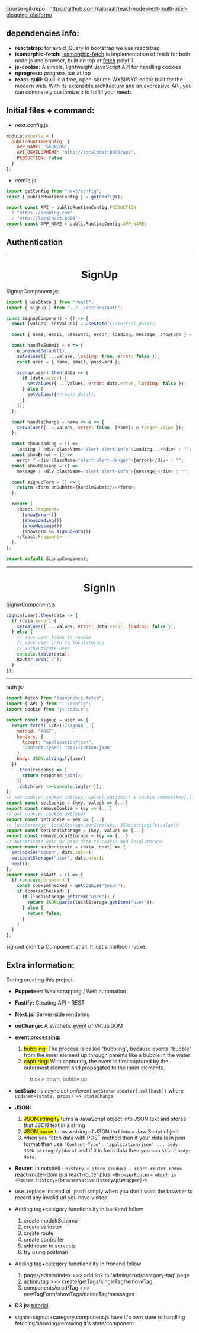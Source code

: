 course-git-repo : https://github.com/kaloraat/react-node-next-multi-user-blogging-platform/

## dependencies info:

- **reactstrap:** for avoid jQuery in bootstrap we use reactstrap
- **isomorphic-fetch:** [isomorphic-fetch](https://github.com/matthew-andrews/isomorphic-fetch) is implementation of fetch for both node.js and browser, built on top of [fetch](https://github.com/github/fetch) polyfill.
- **js-cookie:** A simple, lightweight JavaScript API for handling cookies
- **nprogress:** progress bar at top
- **react-quill:** Quill is a free, open-source WYSIWYG editor built for the modern web. With its extensible architecture and an expressive API, you can completely customize it to fulfill your needs

## Initial files + command:

- next.config.js

```js
module.exports = {
  publicRuntimeConfig: {
    APP_NAME: "SEOBLOG",
    API_DEVELOPMENT: "http://localhost:8000/api",
    PRODUCTION: false
  }
};
```

- config.js

```js
import getConfig from "next/config";
const { publicRuntimeConfig } = getConfig();

export const API = publicRuntimeConfig.PRODUCTION
  ? "https://seoblog.com"
  : "http://localhost:8000";
export const APP_NAME = publicRuntimeConfig.APP_NAME;
```

## Authentication

---

<center> <h1>SignUp</h1> </center>
SignupComponent.js:

```js
import { useState } from "react";
import { signup } from "../../actions/auth";

const SignupComponent = () => {
  const [values, setValues] = useState({//initial_data});

  const { name, email, password, error, loading, message, showForm } = values;

  const handleSubmit = e => {
    e.preventDefault();
    setValues({ ...values, loading: true, error: false });
    const user = { name, email, password };

    signup(user).then(data => {
      if (data.error) {
        setValues({ ...values, error: data.error, loading: false });
      } else {
        setValues({//reset_data});
      }
    });
  };

  const handleChange = name => e => {
    setValues({ ...values, error: false, [name]: e.target.value });
  };

  const showLoading = () =>
    loading ? <div className="alert alert-info">Loading...</div> : "";
  const showError = () =>
    error ? <div className="alert alert-danger">{error}</div> : "";
  const showMessage = () =>
    message ? <div className="alert alert-info">{message}</div> : "";

  const signupForm = () => {
    return <form onSubmit={handleSubmit}></form>;
  };

  return (
    <React.Fragment>
      {showError()}
      {showLoading()}
      {showMessage()}
      {showForm && signupForm()}
    </React.Fragment>
  );
};

export default SignupComponent;
```

---

<center> <h1>SignIn</h1> </center>
SigninComponent.js:

```js
signin(user).then(data => {
  if (data.error) {
    setValues({ ...values, error: data.error, loading: false });
  } else {
    // save user token to cookie
    // save user info to localstorage
    // authenticate user
    console.table(data);
    Router.push(`/`);
  }
});
```

---

auth.js:

```js
import fetch from "isomorphic-fetch";
import { API } from "../config";
import cookie from "js-cookie";

export const signup = user => {
  return fetch(`${API}/signup`, {
    method: "POST",
    headers: {
      Accept: "application/json",
      "Content-Type": "application/json"
    },
    body: JSON.stringify(user)
  })
    .then(response => {
      return response.json();
    })
    .catch(err => console.log(err));
};
// set cookie: cookie.set(key, value[,options]) & cookie.remove(key[,])
export const setCookie = (key, value) => {...}
export const removeCookie = key => {...}
// get cookie: cookie.get(key)
export const getCookie = key => {...}
// localstorage: localStorage.setItem(key, JSON.stringify(value))
export const setLocalStorage = (key, value) => {...}
export const removeLocalStorage = key => {...}
// autheticate user by pass data to cookie and localstorage
export const authenticate = (data, next) => {
  setCookie("token", data.token);
  setLocalStorage("user", data.user);
  next();
};
export const isAuth = () => {
  if (process.browser) {
    const cookieChecked = getCookie("token");
    if (cookieChecked) {
      if (localStorage.getItem("user")) {
        return JSON.parse(localStorage.getItem("user"));
      } else {
        return false;
      }
    }
  }
};
```

signout didn't a Component at all. It just a method invoke.

## Extra information:

During creating this project

- **Puppeteer:** Web scrapping / Web automation
- **Fastify:** Creating API - REST
- **Next.js:** Server-side rendering
- **onChange:** A synthetic [event](https://developer.mozilla.org/en-US/docs/Learn/JavaScript/Building_blocks/Events) of VirtualDOM
- **[event processing](https://javascript.info/bubbling-and-capturing):**

  1. <mark>bubbling:</mark> The process is called “bubbling”, because events “bubble” from the inner element up through parents like a bubble in the water.
  2. <mark>capturing:</mark> With capturing, the event is first captured by the outermost element and propagated to the inner elements.

  > trickle down, bubble up

- **setState:** is async action/event `setState(updater[,callback])` where `updater=(state, props) => stateChange`
- **JSON:**

  1. <mark>JSON.stringify</mark> turns a JavaScript object into JSON text and stores that JSON text in a string
  2. <mark>JSON.parse</mark> turns a string of JSON text into a JavaScript object
  3. when you fetch data with POST method then if your data is in json format then use `'Content-Type': 'application/json' ... body: JSON.stringify(data)` and if it is form data then you can skip it `body: data`.

- **Router:** In nutshell - `history + store (redux) → react-router-redux`
  [react-router-dom](https://www.freecodecamp.org/news/a-complete-beginners-guide-to-react-router-include-router-hooks/) is a react-router plus:
  `<BrowserRouter> which is <Router history={browserNativeHistoryApiWrapper}/>`

- use .replace instead of .push simply when you don't want the browser to record any invalid url you have visited.

- Adding tag+category functionality in backend follow

  1. create model/Schema
  2. create validator
  3. create route
  4. create controller
  5. add route to server.js
  6. try using postman

- Adding tag+category functionality in fronend follow

  1. pages/admin/index >>> add link to 'admin/crud/category-tag' page
  2. action/tag >>> create/getTags/singleTag/removeTag
  3. components/crud/Tag >>> newTagForm/showTags/deleteTag/messages

- **D3.js:** [tutorial](http://curran.github.io/screencasts/introToD3/examples/viewer/#/)
- signin+signup+category.component.js have it's own state to handling fetching/showing/removing it's state/component

